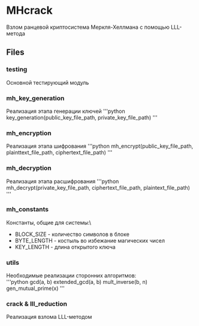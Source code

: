 # MHcrack
Взлом ранцевой криптосистема Меркля-Хеллмана с помощью LLL-метода

## Files

### testing
Основной тестирующий модуль

### mh_key_generation
Реализация этапа генерации ключей
'''python
key_generation(public_key_file_path, private_key_file_path)
'''

### mh_encryption
Реализация этапа шифрования
'''python
mh_encrypt(public_key_file_path, plainttext_file_path, ciphertext_file_path)
'''

### mh_decryption
Реализация этапа расшифрования
'''python
mh_decrypt(private_key_file_path, ciphertext_file_path, plaintext_file_path)
'''

### mh_constants
Константы, общие для системы:\
- BLOCK_SIZE - количество символов в блоке
- BYTE_LENGTH - костыль во избежание магических чисел
- KEY_LENGTH - длина открытого ключа

### utils
Необходимые реализации сторонних алгоритмов:\
'''python
gcd(a, b)
extended_gcd(a, b)
mult_inverse(b, n)
gen_mutual_prime(x)
'''

### crack & lll_reduction
Реализация взлома LLL-методом

